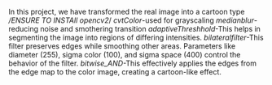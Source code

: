 In this project, we have transformed the real image into a cartoon type 
*/ENSURE TO INSTAll opencv2*/
*cvtColor*-used for grayscaling
*medianblur*-reducing noise and smothering transition
*adaptiveThreshhold*-This helps in segmenting the image into regions of differing intensities.
*bilateralfilter*-This filter preserves edges while smoothing other areas. Parameters like diameter (255), 
sigma color (100), and sigma space (400) control the behavior of the filter. 
*bitwise_AND*-This effectively applies the edges from the edge map to the color image, creating a cartoon-like effect.
